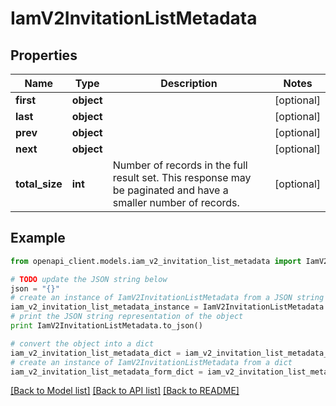 # IamV2InvitationListMetadata


## Properties
Name | Type | Description | Notes
------------ | ------------- | ------------- | -------------
**first** | **object** |  | [optional] 
**last** | **object** |  | [optional] 
**prev** | **object** |  | [optional] 
**next** | **object** |  | [optional] 
**total_size** | **int** | Number of records in the full result set. This response may be paginated and have a smaller number of records. | [optional] 

## Example

```python
from openapi_client.models.iam_v2_invitation_list_metadata import IamV2InvitationListMetadata

# TODO update the JSON string below
json = "{}"
# create an instance of IamV2InvitationListMetadata from a JSON string
iam_v2_invitation_list_metadata_instance = IamV2InvitationListMetadata.from_json(json)
# print the JSON string representation of the object
print IamV2InvitationListMetadata.to_json()

# convert the object into a dict
iam_v2_invitation_list_metadata_dict = iam_v2_invitation_list_metadata_instance.to_dict()
# create an instance of IamV2InvitationListMetadata from a dict
iam_v2_invitation_list_metadata_form_dict = iam_v2_invitation_list_metadata.from_dict(iam_v2_invitation_list_metadata_dict)
```
[[Back to Model list]](../ccloud/README.md#documentation-for-models) [[Back to API list]](../ccloud/README.md#documentation-for-api-endpoints) [[Back to README]](../ccloud/README.md)


